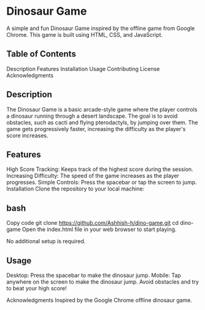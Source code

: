 # Dinosaur Game
A simple and fun Dinosaur Game inspired by the offline game from Google Chrome. This game is built using HTML, CSS, and JavaScript.

## Table of Contents
Description
Features
Installation
Usage
Contributing
License
Acknowledgments

## Description
The Dinosaur Game is a basic arcade-style game where the player controls a dinosaur running through a desert landscape. The goal is to avoid obstacles, such as cacti and flying pterodactyls, by jumping over them. The game gets progressively faster, increasing the difficulty as the player's score increases.

## Features
High Score Tracking: Keeps track of the highest score during the session.
Increasing Difficulty: The speed of the game increases as the player progresses.
Simple Controls: Press the spacebar or tap the screen to jump.
Installation
Clone the repository to your local machine:

## bash
Copy code
git clone https://github.com/Ashhish-h/dino-game.git
cd dino-game
Open the index.html file in your web browser to start playing.

No additional setup is required.

## Usage
Desktop: Press the spacebar to make the dinosaur jump.
Mobile: Tap anywhere on the screen to make the dinosaur jump.
Avoid obstacles and try to beat your high score!

Acknowledgments
Inspired by the Google Chrome offline dinosaur game.